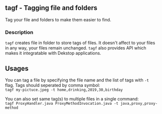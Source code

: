 ## tagf - Tagging file and folders
Tag your file and folders to make them easier to find.

### Description
`tagf` creates file in folder to store tags of files. It doesn't affect to your files in any way, your files remain unchanged. `tagf` also provides API which makes it integratable with Dekstop applications.

## Usages
You can tag a file by specifying the file name and the list of tags with `-t` flag. Tags should seperated by comma symbol:<br/>
`tagf my-pictuce.jpeg -t home,drinking,2019,30,birthday`

You can also set same tag(s) to multiple files in a single command: <br/>
`tagf ProxyHandler.java ProxyMethodInvocation.java -t java,proxy,proxy-method`


